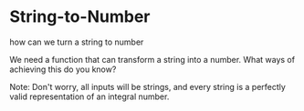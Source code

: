# String-to-Number
how can we turn a string to number


We need a function that can transform a string into a number. What ways of achieving this do you know?

Note: Don't worry, all inputs will be strings, and every string is a perfectly valid representation of an integral number.
